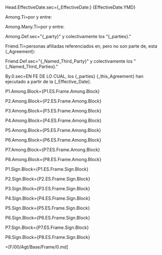 Head.EffectiveDate.sec={_EffectiveDate:}  {EffectiveDate.YMD}

Among.Ti=por y entre:

Among.Many.Ti=por y entre:

Among.Def.sec="{_party}" y colectivamente los "{_parties}."

Friend.Ti=personas afiliadas referenciados en, pero no son parte de, esta {_Agreement}:

Friend.Def.sec="{_Named_Third_Party}" y colectivamente los "{_Named_Third_Parties}."

By.0.sec=EN FE DE LO CUAL, los {_parties} {_this_Agreement} han ejecutado a partir de la {_Effective_Date}.

P1.Among.Block={P1.ES.Frame.Among.Block}

P2.Among.Block={P2.ES.Frame.Among.Block}

P3.Among.Block={P3.ES.Frame.Among.Block}

P4.Among.Block={P4.ES.Frame.Among.Block}

P5.Among.Block={P5.ES.Frame.Among.Block}

P6.Among.Block={P6.ES.Frame.Among.Block}

P7.Among.Block={P7.ES.Frame.Among.Block}

P8.Among.Block={P8.ES.Frame.Among.Block}


P1.Sign.Block={P1.ES.Frame.Sign.Block}

P2.Sign.Block={P2.ES.Frame.Sign.Block}

P3.Sign.Block={P3.ES.Frame.Sign.Block}

P4.Sign.Block={P4.ES.Frame.Sign.Block}

P5.Sign.Block={P5.ES.Frame.Sign.Block}

P6.Sign.Block={P6.ES.Frame.Sign.Block}

P7.Sign.Block={P7.ES.Frame.Sign.Block}

P8.Sign.Block={P8.ES.Frame.Sign.Block}

=[F/00/Agt/Base/Frame/0.md]
